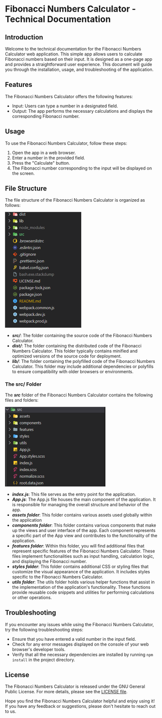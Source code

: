 # Fibonacci Numbers Calculator - Technical Documentation

## Introduction

Welcome to the technical documentation for the Fibonacci Numbers Calculator web application. This simple app allows users to calculate Fibonacci numbers based on their input. It is designed as a one-page app and provides a straightforward user experience. This document will guide you through the installation, usage, and troubleshooting of the application.

## Features

The Fibonacci Numbers Calculator offers the following features:

-   Input: Users can type a number in a designated field.
-   Output: The app performs the necessary calculations and displays the corresponding Fibonacci number.

## Usage

To use the Fibonacci Numbers Calculator, follow these steps:

1. Open the app in a web browser.
2. Enter a number in the provided field.
3. Press the "Calculate" button.
4. The Fibonacci number corresponding to the input will be displayed on the screen.

## File Structure

The file structure of the Fibonacci Numbers Calculator is organized as follows:

![File Structure](./src/assets/images/image-1.png)

-   **_src/_**: The folder containing the source code of the Fibonacci Numbers Calculator.
-   **_dist/_**: The folder containing the distributed code of the Fibonacci Numbers Calculator. This folder typically contains minified and optimized versions of the source code for deployment.
-   **_lib/_**: The folder containing the polyfilled code of the Fibonacci Numbers Calculator. This folder may include additional dependencies or polyfills to ensure compatibility with older browsers or environments.

### The src/ Folder

The **_src_** folder of the Fibonacci Numbers Calculator contains the following files and folders:

![src Structure](./src/assets/images/image.png)

-   **_index.js_**: This file serves as the entry point for the application.
-   **_App.js_**: The App.js file houses the main component of the application. It is responsible for managing the overall structure and behavior of the app.
-   **_assets folder_**: This folder contains various assets used globally within the application
-   **_components folder_**: This folder contains various components that make up the views and user interface of the app. Each component represents a specific part of the App view and contributes to the functionality of the application.
-   **_features folder_**: Within this folder, you will find additional files that represent specific features of the Fibonacci Numbers Calculator. These files implement functionalities such as input handling, calculation logic, and displaying the Fibonacci number.
-   **_styles folder_**: This folder contains additional CSS or styling files that customize the visual appearance of the application. It includes styles specific to the Fibonacci Numbers Calculator.
-   **_utils folder_**: The utils folder holds various helper functions that assist in the implementation of the application's functionality. These functions provide reusable code snippets and utilities for performing calculations or other operations.

## Troubleshooting

If you encounter any issues while using the Fibonacci Numbers Calculator, try the following troubleshooting steps:

-   Ensure that you have entered a valid number in the input field.
-   Check for any error messages displayed on the console of your web browser's developer tools.
-   Verify that all the necessary dependencies are installed by running `npm install` in the project directory.

## License

The Fibonacci Numbers Calculator is released under the GNU General Public License. For more details, please see the [LICENSE file](./LICENSE.md).

Hope you find the Fibonacci Numbers Calculator helpful and enjoy using it! If you have any feedback or suggestions, please don't hesitate to reach out to us.
